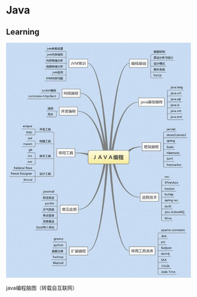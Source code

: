 # Java
## Learning

![something_wrong](https://github.com/Creacheer/Java/blob/master/pictures/javatree.jpg)

java编程脑图（转载自互联网）
